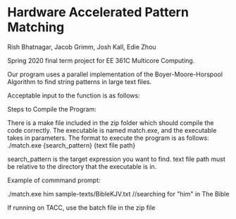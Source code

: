 # Hardware Accelerated Pattern Matching

Rish Bhatnagar, Jacob Grimm, Josh Kall, Edie Zhou

Spring 2020 final term project for EE 361C Multicore Computing.

Our program uses a parallel implementation of the Boyer-Moore-Horspool Algorithm
to find string patterns in large text files.

Acceptable input to the function is as follows:

Steps to Compile the Program:

There is a make file included in the zip folder which should compile the code correctly.
The executable is named match.exe, and the executable takes in parameters.
The format to execute the program is as follows:
	./match.exe {search_pattern} {text file path}


search_pattern is the target expression you want to find.
text file path must be relative to the directory that the executable is in.

Example of commmand prompt:

./match.exe him sample-texts/BibleKJV.txt  //searching for "him" in The Bible

If running on TACC, use the batch file in the zip file
